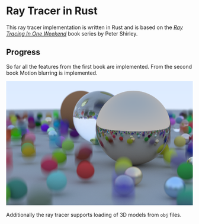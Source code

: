 # Ray Tracer in Rust

This ray tracer implementation is written in Rust and is based on the [_Ray Tracing In One Weekend_](https://raytracing.github.io/) book series by Peter Shirley.

## Progress

So far all the features from the first book are implemented. From the second book Motion blurring is implemented.

![One Weekend scene](out/one-weekend.png "Example image of the One Weekend scene")

Additionally the ray tracer supports loading of 3D models from `obj` files.